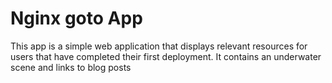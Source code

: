 # Nginx goto App

This app is a simple web application that displays relevant resources for users that have completed their first deployment. It contains an underwater scene and links to blog posts
